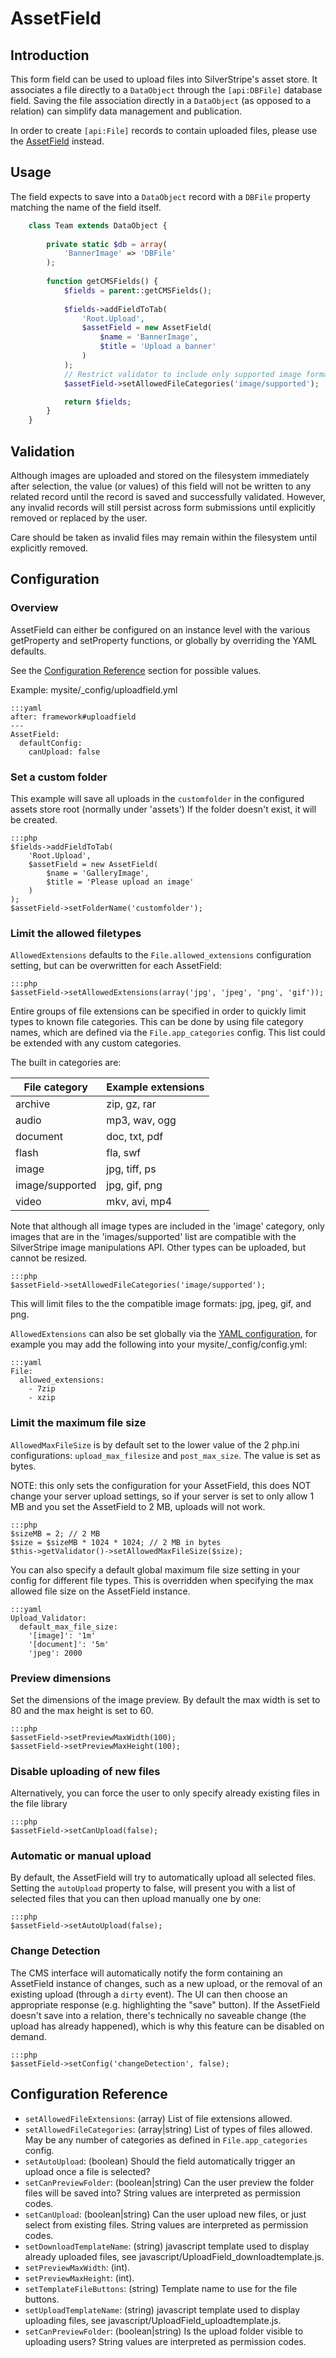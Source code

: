 # AssetField

## Introduction

This form field can be used to upload files into SilverStripe's asset store.
It associates a file directly to a `DataObject` through the `[api:DBFile]` database field.
Saving the file association directly in a `DataObject` (as opposed to a relation)
can simplify data management and publication.

In order to create `[api:File]` records to contain uploaded files,
please use the [AssetField](AssetField) instead.

## Usage

The field expects to save into a `DataObject` record with a `DBFile`
property matching the name of the field itself.


```php
	class Team extends DataObject {
	
    	private static $db = array(
        	'BannerImage' => 'DBFile'
    	);
		
		function getCMSFields() {
			$fields = parent::getCMSFields(); 
			
			$fields->addFieldToTab(
				'Root.Upload',	
				$assetField = new AssetField(
					$name = 'BannerImage',
					$title = 'Upload a banner'
				)
			);
			// Restrict validator to include only supported image formats
			$assetField->setAllowedFileCategories('image/supported');

			return $fields;			
		}	
	}
```

## Validation

Although images are uploaded and stored on the filesystem immediately after selection,
the value (or values) of this field will not be written to any related record until the
record is saved and successfully validated. However, any invalid records will still
persist across form submissions until explicitly removed or replaced by the user.

Care should be taken as invalid files may remain within the filesystem until explicitly removed.

## Configuration

### Overview

AssetField can either be configured on an instance level with the various getProperty
and setProperty functions, or globally by overriding the YAML defaults.

See the [Configuration Reference](uploadfield#configuration-reference) section for possible values.

Example: mysite/_config/uploadfield.yml

	:::yaml
	after: framework#uploadfield
	---
	AssetField:
	  defaultConfig:
	    canUpload: false


### Set a custom folder

This example will save all uploads in the `customfolder` in the configured assets store root (normally under 'assets')
If the folder doesn't exist, it will be created. 

	:::php
	$fields->addFieldToTab(
		'Root.Upload',	
		$assetField = new AssetField(
			$name = 'GalleryImage',
			$title = 'Please upload an image'
		)	
	);
	$assetField->setFolderName('customfolder');


### Limit the allowed filetypes

`AllowedExtensions` defaults to the `File.allowed_extensions` configuration setting,
but can be overwritten for each AssetField:


	:::php
	$assetField->setAllowedExtensions(array('jpg', 'jpeg', 'png', 'gif'));
	

Entire groups of file extensions can be specified in order to quickly limit types to known file categories.
This can be done by using file category names, which are defined via the `File.app_categories` config. This
list could be extended with any custom categories.

The built in categories are:

| File category   | Example extensions | 
|-----------------|--------------------|
| archive         | zip, gz, rar       |
| audio           | mp3, wav, ogg      |
| document        | doc, txt, pdf      |
| flash           | fla, swf           |
| image           | jpg, tiff, ps      |
| image/supported | jpg, gif, png      |
| video           | mkv, avi, mp4      |

Note that although all image types are included in the 'image' category, only images that are in the 
'images/supported' list are compatible with the SilverStripe image manipulations API. Other types
can be uploaded, but cannot be resized.

	:::php
	$assetField->setAllowedFileCategories('image/supported');


This will limit files to the the compatible image formats: jpg, jpeg, gif, and png.

`AllowedExtensions` can also be set globally via the
[YAML configuration](/developer_guides/configuration/configuration/#configuration-yaml-syntax-and-rules),
for example you may add the following into your mysite/_config/config.yml:


	:::yaml
	File: 
	  allowed_extensions: 
	    - 7zip 
	    - xzip


### Limit the maximum file size

`AllowedMaxFileSize` is by default set to the lower value of the 2 php.ini configurations:
`upload_max_filesize` and `post_max_size`. The value is set as bytes.

NOTE: this only sets the configuration for your AssetField, this does NOT change your
server upload settings, so if your server is set to only allow 1 MB and you set the
AssetField to 2 MB, uploads will not work.


	:::php
	$sizeMB = 2; // 2 MB
	$size = $sizeMB * 1024 * 1024; // 2 MB in bytes
	$this->getValidator()->setAllowedMaxFileSize($size);


You can also specify a default global maximum file size setting in your config for different file types.
This is overridden when specifying the max allowed file size on the AssetField instance.


	:::yaml
	Upload_Validator: 
	  default_max_file_size: 
	    '[image]': '1m'
	    '[document]': '5m'
	    'jpeg': 2000


### Preview dimensions

Set the dimensions of the image preview. By default the max width is set to 80 and the max height is set to 60.


	:::php
	$assetField->setPreviewMaxWidth(100);
	$assetField->setPreviewMaxHeight(100);



### Disable uploading of new files

Alternatively, you can force the user to only specify already existing files in the file library


	:::php
	$assetField->setCanUpload(false);

	
### Automatic or manual upload

By default, the AssetField will try to automatically upload all selected files. Setting the `autoUpload`
property to false, will present you with a list of selected files that you can then upload manually one by one:


	:::php
	$assetField->setAutoUpload(false);


### Change Detection

The CMS interface will automatically notify the form containing
an AssetField instance of changes, such as a new upload,
or the removal of an existing upload (through a `dirty` event).
The UI can then choose an appropriate response (e.g. highlighting the "save" button).
If the AssetField doesn't save into a relation, there's technically no saveable change
(the upload has already happened), which is why this feature can be disabled on demand.


	:::php
	$assetField->setConfig('changeDetection', false);

## Configuration Reference

 * `setAllowedFileExtensions`: (array) List of file extensions allowed.
 * `setAllowedFileCategories`: (array|string) List of types of files allowed. May be any number of
   categories as defined in `File.app_categories` config.
 * `setAutoUpload`: (boolean) Should the field automatically trigger an upload once a file is selected?
 * `setCanPreviewFolder`: (boolean|string) Can the user preview the folder files will be saved into?
   String values are interpreted as permission codes.
 * `setCanUpload`: (boolean|string) Can the user upload new files, or just select from existing files.
   String values are interpreted as permission codes.
 * `setDownloadTemplateName`: (string) javascript template used to display already uploaded files, see
   javascript/UploadField_downloadtemplate.js.
 * `setPreviewMaxWidth`: (int).
 * `setPreviewMaxHeight`: (int).
 * `setTemplateFileButtons`: (string) Template name to use for the file buttons.
 * `setUploadTemplateName`: (string) javascript template used to display uploading files, see
   javascript/UploadField_uploadtemplate.js.
 * `setCanPreviewFolder`: (boolean|string) Is the upload folder visible to uploading users? String values
   are interpreted as permission codes.

